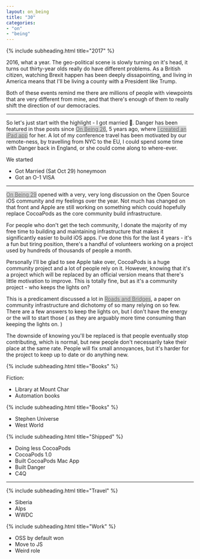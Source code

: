 ```yaml
---
layout: on_being
title: "30"
categories:
- "on"
- "being"
---
```


<style type="text/css" media="screen">
a {
  background-color:#d7d7d7;
  color:#6b6b6b;
}
</style>

{% include subheading.html title="2017" %}

2016, what a year. The geo-political scene is slowly turning on it's head, it turns out thirty-year olds really do have different problems. As a British citizen, watching Brexit happen has been deeply dissapointing, and living in America means that I'll be living a county with a President like Trump.

Both of these events remind me there are millions of people with viewpoints that are very different from mine, and that there's enough of them to really shift the direction of our democracies.

---

So let's just start with the highlight - I got married 💍. Danger has been featured in thse posts since [On Being 26][26], 5 years ago, where [I created an iPad app][mixtapes] for her. A lot of my conference travel has been motivated by our remote-ness, by travelling from NYC to the EU, I could spend some time with Danger back in England, or she could come along to where-ever.

We started 


-   Got Married (Sat Oct 29) honeymoon
-   Got an O-1 VISA

---

[On Being 29][29] opened with a very, very long discussion on the Open Source iOS community and my feelings over the year. Not much has changed on that front and Apple are still working on something which could hopefully replace CocoaPods as the core community build infrastructure.

For people who don't get the tech community, I donate the majority of my free time to building and maintaining infrastructure that makes it significantly easier to build iOS apps. I've done this for the last 4 years - it's a fun but tiring position, there's a handful of volunteers working on a project used by hundreds of thousands of people a month.   

Personally I'll be glad to see Apple take over, CocoaPods is a huge community project and a lot of people rely on it. However, knowing that it's a project which will be replaced by an official version means that there's little motivation to improve. This is totally fine, but as it's a community project - who keeps the lights on?

This is a predicament discussed a lot in [Roads and Bridges][roads-bridges], a paper on community infrastructure and dichotomy of so many relying on so few. There are a few answers to keep the lights on, but I don't have the energy or the will to start those ( as they are arguably more time consuming than keeping the lights on. )

The downside of knowing you'll be replaced is that people eventually stop contributing, which is normal, but new people don't necessarily take their place at the same rate. People will fix small annoyances, but it's harder for the project to keep up to date or do anything new. 

{% include subheading.html title="Books" %}

Fiction: 
- Library at Mount Char
- Automation books

{% include subheading.html title="Books" %}

- Stephen Universe
- West World

{% include subheading.html title="Shipped" %}

-   Doing less CocoaPods
-   CocoaPods 1.0
-   Built CocoaPods Mac App
-   Built Danger
-   C4Q

* * *

{% include subheading.html title="Travel" %}

-   Siberia
-   Alps
-   WWDC

{% include subheading.html title="Work" %}

-   OSS by default won
-   Move to JS
-   Weird role

[mixtapes]: https://github.com/orta/Mixtapes
[26]: /on/being/26
[29]: /on/being/29
[roads-bridges]: http://www.fordfoundation.org/library/reports-and-studies/roads-and-bridges-the-unseen-labor-behind-our-digital-infrastructure/  